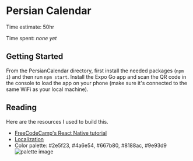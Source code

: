 # Persian Calendar
Time estimate: 50hr

Time spent: *none yet*

## Getting Started
From the PersianCalendar directory, first install the needed packages (`npm i`)
and then run `npm start`. Install the Expo Go app and scan the QR code in the
console to load the app on your phone (make sure it's connected to the same WiFi
as your local machine).

## Reading
Here are the resources I used to build this.

- [FreeCodeCamp's React Native tutorial](https://www.freecodecamp.org/news/react-native-full-course-android-ios-development/)
- [Localization](https://betterprogramming.pub/creating-a-multi-language-app-in-react-native-9828b138c274)
- Color palette: #2e5f23, #4a6e54, #667b80, #8188ac, #9e93d9
![palette image](colorkit.png)
